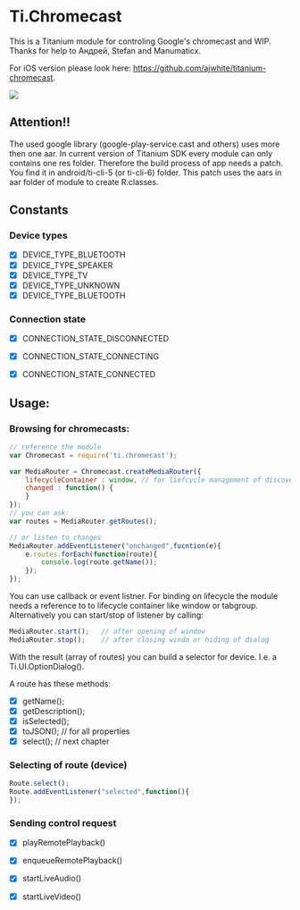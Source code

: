 # Ti.Chromecast
This is a Titanium module for controling Google's chromecast and WIP. Thanks for help to Андрей, Stefan and Manumaticx.

For iOS version please look here: https://github.com/ajwhite/titanium-chromecast. 

![](https://avatars0.githubusercontent.com/u/4933765?v=3&s=200)

## Attention!!

The used google library (google-play-service.cast and others) uses more then one aar. In current version of Titanium SDK every module can only contains one res folder. Therefore the build process of app needs a patch. You find it in android/ti-cli-5  (or ti-cli-6) folder. This patch uses the aars in aar folder of module to create R.classes.

## Constants

### Device types
- [x] DEVICE_TYPE_BLUETOOTH 
- [x] DEVICE_TYPE_SPEAKER 
- [x] DEVICE_TYPE_TV 
- [x] DEVICE_TYPE_UNKNOWN 
- [x] DEVICE_TYPE_BLUETOOTH 

### Connection state
- [x] CONNECTION_STATE_DISCONNECTED
- [x] CONNECTION_STATE_CONNECTING
- [x] CONNECTION_STATE_CONNECTED


## Usage:

### Browsing for chromecasts:
```javascript
// reference the module
var Chromecast = require('ti.chromecast');

var MediaRouter = Chromecast.createMediaRouter({
    lifecycleContainer : window, // for liefcycle management of discoverer
    changed : function() {
    }
});
// you can ask:
var routes = MediaRouter.getRoutes();

// or listen to changes
MediaRouter.addEventListener("onchanged",fucntion(e){
    e.routes.forEach(function(route){
        console.log(route.getName());
    });
});
```
You can use callback or event listner. For binding on lifecycle the module needs a reference to to lifecycle container like window or tabgroup. Alternatively you can start/stop of listener by calling:
```javascript
MediaRouter.start();   // after opening of window
MediaRouter.stop();    // after closing windo or hiding of dialog
```
With the result (array of routes) you can build a selector for device. I.e. a Ti.UI.OptionDialog().

A route has these methods:

- [x] getName();
- [x] getDescription();
- [x] isSelected();
- [x] toJSON(); // for all properties
- [x] select(); // next chapter

### Selecting of route (device)

```javascript
Route.select();
Route.addEventListener("selected",function(){
});
```

### Sending control request

- [x] playRemotePlayback()
- [x] enqueueRemotePlayback() 
- [x] startLiveAudio()
- [x] startLiveVideo()


